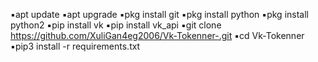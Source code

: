 ▪️apt update
▪️apt upgrade
▪️pkg install git
▪️pkg install python
▪️pkg install python2
▪️pip install vk
▪️pip install vk_api
▪️git clone https://github.com/XuliGan4eg2006/Vk-Tokenner-.git
▪️cd Vk-Tokenner
▪️pip3 install -r requirements.txt
